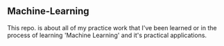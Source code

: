 ## Machine-Learning
This repo. is about all of my practice work that I've been learned or in the process of learning 'Machine Learning' and it's practical applications.

